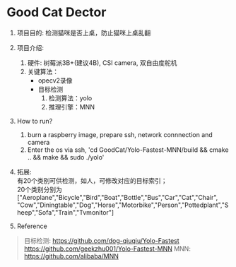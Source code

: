 # Good Cat Dector

1. 项目目的:
    检测猫咪是否上桌，防止猫咪上桌乱翻
  
2. 项目介绍:
    1. 硬件: 树莓派3B+(建议4B), CSI camera, 双自由度舵机
    2. 关键算法：
        * opecv2录像
        * 目标检测
            1. 检测算法：yolo
            2. 推理引擎：MNN
  
3. How to run?
    1. burn a raspberry image, prepare ssh, network connnection and camera
    2. Enter the os via ssh, 'cd GoodCat/Yolo-Fastest-MNN/build && cmake .. && make && sudo ./yolo'
  
4. 拓展:  
    有20个类别可供检测，如人，可修改对应的目标索引；  
    20个类别分别为["Aeroplane","Bicycle","Bird","Boat","Bottle","Bus","Car","Cat","Chair",
    "Cow","Diningtable","Dog","Horse","Motorbike","Person","Pottedplant","Sheep","Sofa","Train","Tvmonitor"]
  
5. Reference
> 目标检测: https://github.com/dog-qiuqiu/Yolo-Fastest  
        https://github.com/geekzhu001/Yolo-Fastest-MNN
> MNN: https://github.com/alibaba/MNN
    

